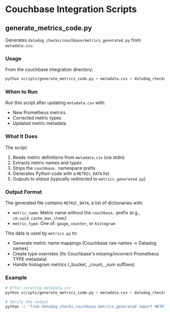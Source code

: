 # Couchbase Integration Scripts

## generate_metrics_code.py

Generates `datadog_checks/couchbase/metrics_generated.py` from `metadata.csv`.

### Usage

From the couchbase integration directory:

```bash
python scripts/generate_metrics_code.py < metadata.csv > datadog_checks/couchbase/metrics_generated.py
```

### When to Run

Run this script after updating `metadata.csv` with:
- New Prometheus metrics
- Corrected metric types
- Updated metric metadata

### What It Does

The script:
1. Reads metric definitions from `metadata.csv` (via stdin)
2. Extracts metric names and types
3. Strips the `couchbase.` namespace prefix
4. Generates Python code with a `METRIC_DATA` list
5. Outputs to stdout (typically redirected to `metrics_generated.py`)

### Output Format

The generated file contains `METRIC_DATA`, a list of dictionaries with:
- `metric_name`: Metric name without the `couchbase.` prefix (e.g., `cm.uuid_cache_max_items`)
- `metric_type`: One of: `gauge`, `counter`, or `histogram`

This data is used by `metrics.py` to:
- Generate metric name mappings (Couchbase raw names → Datadog names)
- Create type overrides (fix Couchbase's missing/incorrect Prometheus TYPE metadata)
- Handle histogram metrics (_bucket, _count, _sum suffixes)

### Example

```bash
# After curating metadata.csv
python scripts/generate_metrics_code.py < metadata.csv > datadog_checks/couchbase/metrics_generated.py

# Verify the output
python -c "from datadog_checks.couchbase.metrics_generated import METRIC_DATA; print(f'{len(METRIC_DATA)} metrics')"
```
